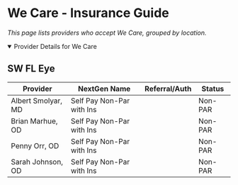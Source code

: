 # We Care - Insurance Guide

*This page lists providers who accept We Care, grouped by location.*

<details open><summary>Provider Details for We Care</summary>

## SW FL Eye

| Provider | NextGen Name | Referral/Auth | Status |
|----------|-------------|--------------|--------|
| Albert Smolyar, MD | Self Pay Non-Par with Ins |  | Non-PAR |
| Brian Marhue, OD | Self Pay Non-Par with Ins |  | Non-PAR |
| Penny Orr, OD | Self Pay Non-Par with Ins |  | Non-PAR |
| Sarah Johnson, OD | Self Pay Non-Par with Ins |  | Non-PAR |

</details>

